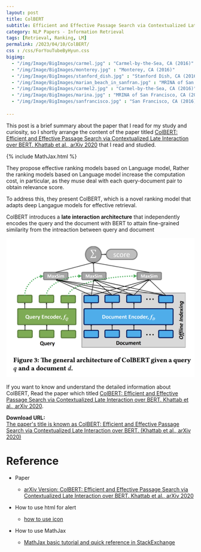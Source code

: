 ```yaml
---
layout: post
title: ColBERT 
subtitle: Efficient and Effective Passage Search via Contextualized Late Interaction over BERT
category: NLP Papers - Information Retrieval
tags: [Retrieval, Ranking, LM]
permalink: /2023/04/10/ColBERT/
css : /css/ForYouTubeByHyun.css
bigimg: 
  - "/img/Image/BigImages/carmel.jpg" : "Carmel-by-the-Sea, CA (2016)"
  - "/img/Image/BigImages/monterey.jpg" : "Monterey, CA (2016)"
  - "/img/Image/BigImages/stanford_dish.jpg" : "Stanford Dish, CA (2016)"
  - "/img/Image/BigImages/marian_beach_in_sanfran.jpg" : "MRINA of San Francisco, CA (2016)"
  - "/img/Image/BigImages/carmel2.jpg" : "Carmel-by-the-Sea, CA (2016)"
  - "/img/Image/BigImages/marina.jpg" : "MRINA of San Francisco, CA (2016)"
  - "/img/Image/BigImages/sanfrancisco.jpg" : "San Francisco, CA (2016)"
  
---
```


This post is a brief summary about the paper that I read for my study and curiosity, so I shortly arrange the content of the paper titled [ColBERT: Efficient and Effective Passage Search via Contextualized Late Interaction over BERT. Khattab et al., arXiv 2020](https://arxiv.org/abs/2004.12832) that I read and studied.

{% include MathJax.html %}

They propose effective ranking models based on Language model, Rather the ranking models based on Language model increase the computation cost, in particular, as they muse deal with each query-document pair to obtain relevance score. 

To address this, they present ColBERT, which is a novel ranking model that adapts deep Langague models for effective retrieval.

ColBERT introduces a **late interaction architecture** that independently encodes the query and the document with BERT to attain fine-grained similarity from the intreaction between query and document


![Khattab and Zaharia](/img/Image/NaturalLanguageProcessing/Papers/Search/2023-04-10-ColBERT/ColBERT.png)


If you want to know and understand the detailed information about ColBERT, Read the paper which titled [ColBERT: Efficient and Effective Passage Search via Contextualized Late Interaction over BERT. Khattab et al., arXiv 2020](https://arxiv.org/abs/2004.12832).

     
<div class="alert alert-success" role="alert"><i class="fa fa-paperclip fa-lg"></i> <b>Download URL: </b><br>
  <a href="https://arxiv.org/abs/2004.12832">The paper's title is known as ColBERT: Efficient and Effective Passage Search via Contextualized Late Interaction over BERT. (Khattab et al., arXiv 2020)</a>
</div>

# Reference 

- Paper 
  - [arXiv Version: ColBERT: Efficient and Effective Passage Search via Contextualized Late Interaction over BERT. Khattab et al., arXiv 2020](https://arxiv.org/abs/2004.12832)
  
- How to use html for alert
  - [how to use icon](http://idratherbewriting.com/documentation-theme-jekyll/mydoc_icons.html)
 
- How to use MathJax 
  - [MathJax basic tutorial and quick reference in StackExchange](https://math.meta.stackexchange.com/questions/5020/mathjax-basic-tutorial-and-quick-reference)
